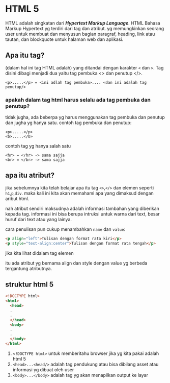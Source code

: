 # HTML 5
HTML adalah singkatan dari ***Hypertext Markup Language***. HTML Bahasa Markup Hypertext yg terdiri dari tag dan atribut. yg memungkinkan seorang user untuk membuat dan menyusun bagian paragraf, heading, link atau tautan, dan blockquote untuk halaman web dan aplikasi.

## Apa itu tag?
(dalam hal ini tag HTML adalah) yang ditandai dengan karakter `<` dan `>`.
Tag disini dibagi menjadi dua yaitu tag pembuka <> dan penutup </>.
```
<p>.....</p> = <ini adlah tag pembuka>.... <dan ini adalah tag penutup/>
```

### apakah dalam tag html harus selalu ada tag pembuka dan penutup?
tidak jugha, ada beberpa yg harus menggunakan tag pembuka dan penutup dan jugha yg hanya satu.
contoh tag pembuka dan penutup:
```
<p>.....</p>
<b>.....</b>
```
contoh tag yg hanya salah satu
```
<hr> = </hr> -> sama sajja 
<br> = </br> -> sama sajja
```

## apa itu atribut?
jika sebelumnya kita telah belajar apa itu tag `<>`,`</>` dan elemen seperti `h1`,`p`,`div`. maka kali ini kita akan memahami apa yang dimaksud dengan aribut html.

nah atribut sendiri maksudnya adalah informasi tambahan yang diberikan kepada tag. informasi ini bisa berupa intruksi untuk warna dari text, besar huruf dari text atau yang lainya.

cara penulisan pun cukup menambahkan `name` dan `value`:
```html
<p align="left">Tulisan dengan format rata kiri</p>
<p style="text-align:center">Tulisan dengan format rata tengah</p>
```
jika kita lihat didalam tag elemen <p> itu ada atribut yg bernama align dan style dengan value yg berbeda tergantung atributnya.



## struktur html 5
```html
<!DOCTYPE html>
<html>
  <head>
  .
  .
  </head>
  <body> 
  .
  .
  </body>
</html>
```

1. `<!DOCTYPE html>` untuk memberitahu browser jika yg kita pakai adalah html 5
1. `<head>...<head/>` adalah tag pendukung atau bisa dibilang asset atau informasi yg dibuat oleh user
1. `<body>...</body>` adalah tag yg akan menapilkan output ke layar

